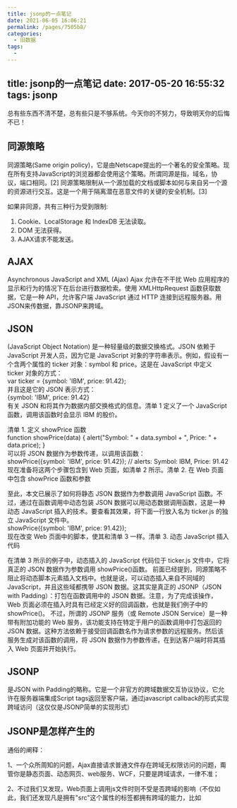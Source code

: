 ```yaml
---
title: jsonp的一点笔记
date: 2021-06-05 16:06:21
permalink: /pages/7505b8/
categories:
  - 旧数据
tags:
  - 
---
```

title: jsonp的一点笔记
date: 2017-05-20 16:55:32
tags: jsonp
---

  总有些东西不清不楚，总有些只是不够系统。今天你的不努力，导致明天你的后悔不已！

<!--more-->

## 同源策略  
同源策略(Same origin policy)，它是由Netscape提出的一个著名的安全策略。现在所有支持JavaScript的浏览器都会使用这个策略。所谓同源是指，域名，协议，端口相同。[2] 同源策略限制从一个源加载的文档或脚本如何与来自另一个源的资源进行交互。这是一个用于隔离潜在恶意文件的关键的安全机制。[3]

如果非同源，共有三种行为受到限制:  
1. Cookie、LocalStorage 和 IndexDB 无法读取。
2. DOM 无法获得。
3. AJAX请求不能发送。  
## AJAX  
Asynchronous JavaScript and XML (Ajax) Ajax 允许在不干扰 Web 应用程序的显示和行为的情况下在后台进行数据检索。使用 XMLHttpRequest 函数获取数据，它是一种 API，允许客户端 JavaScript 通过 HTTP 连接到远程服务器。用JSON来传数据，靠JSONP来跨域。  
## JSON  
(JavaScript Object Notation) 是一种轻量级的数据交换格式。JSON 依赖于 JavaScript 开发人员，因为它是 JavaScript 对象的字符串表示。例如，假设有一个含两个属性的 ticker 对象：symbol 和 price。这是在 JavaScript 中定义 ticker 对象的方式：  
  var ticker = {symbol: 'IBM', price: 91.42};  
并且这是它的 JSON 表示方式：  
  {symbol: 'IBM', price: 91.42}  
  有关 JSON 和将其作为数据内部交换格式的信息。清单 1 定义了一个 JavaScript 函数，调用该函数时会显示 IBM 的股价。

  清单 1. 定义 showPrice 函数  
  function showPrice(data) {
    alert("Symbol: " + data.symbol + ", Price: " + data.price);
  }  
可以将 JSON 数据作为参数传递，以调用该函数：  
  showPrice({symbol: 'IBM', price: 91.42}); // alerts: Symbol: IBM, Price: 91.42    
现在准备将这两个步骤包含到 Web 页面，如清单 2 所示。清单 2. 在 Web 页面中包含 showPrice 函数和参数  
  <script type="text/javascript">
  function showPrice(data) {
    alert("Symbol: " + data.symbol + ", Price: " + data.price);
  }
  </script>
  <script type="text/javascript">showPrice({symbol: 'IBM', price: 91.42});</script>
至此，本文已展示了如何将静态 JSON 数据作为参数调用 JavaScript 函数。不过，通过在函数调用中动态包装 JSON 数据可以用动态数据调用函数，这是一种动态 JavaScript 插入的技术。要查看其效果，将下面一行放入名为 ticker.js 的独立 JavaScript 文件中。  
  showPrice({symbol: 'IBM', price: 91.42});  
现在改变 Web 页面中的脚本，使其和清单 3 一样。清单 3. 动态 JavaScript 插入代码  
  <script type="text/javascript">
  // This is our function to be called with JSON data
  function showPrice(data) {
      alert("Symbol: " + data.symbol + ", Price: " + data.price);
  }
  var url = “ticker.js”; // URL of the external script
  // this shows dynamic script insertion
  var script = document.createElement('script');
  script.setAttribute('src', url);

  // load the script
  document.getElementsByTagName('head')[0].appendChild(script);
  </script>  
在清单 3 所示的例子中，动态插入的 JavaScript 代码位于 ticker.js 文件中，它将真正的 JSON 数据作为参数调用 showPrice()函数。
前面已经提到，同源策略不阻止将动态脚本元素插入文档中。也就是说，可以动态插入来自不同域的 JavaScript，并且这些域都携带 JSON 数据。这其实是真正的 JSONP（JSON with Padding）：打包在函数调用中的 JSON 数据。注意，为了完成该操作，Web 页面必须在插入时具有已经定义好的回调函数，也就是我们例子中的 showPrice()。
不过，所谓的 JSONP 服务（或 Remote JSON Service）是一种带有附加功能的 Web 服务，该功能支持在特定于用户的函数调用中打包返回的 JSON 数据。这种方法依赖于接受回调函数名作为请求参数的远程服务。然后该服务生成对该函数的调用，将 JSON 数据作为参数传递，在到达客户端时将其插入 Web 页面并开始执行。  

## JSONP  
是JSON with Padding的略称。它是一个非官方的跨域数据交互协议协议，它允许在服务器端集成Script tags返回至客户端，通过javascript callback的形式实现跨域访问（这仅仅是JSONP简单的实现形式）  
## JSONP是怎样产生的  
通俗的阐释：

1、一个众所周知的问题，Ajax直接请求普通文件存在跨域无权限访问的问题，甭管你是静态页面、动态网页、web服务、WCF，只要是跨域请求，一律不准；

2、不过我们又发现，Web页面上调用js文件时则不受是否跨域的影响（不仅如此，我们还发现凡是拥有"src"这个属性的标签都拥有跨域的能力，比如<script>、<img>、<iframe>）；

3、于是可以判断，当前阶段如果想通过纯web端（ActiveX控件、服务端代理、属于未来的HTML5之Websocket等方式不算）跨域访问数据就只有一种可能，那就是在远程服务器上设法把数据装进js格式的文件里，供客户端调用和进一步处理；

4、恰巧我们已经知道有一种叫做JSON的纯字符数据格式可以简洁的描述复杂数据，更妙的是JSON还被js原生支持，所以在客户端几乎可以随心所欲的处理这种格式的数据；

5、这样子解决方案就呼之欲出了，web客户端通过与调用脚本一模一样的方式，来调用跨域服务器上动态生成的js格式文件（一般以JSON为后缀），显而易见，服务器之所以要动态生成JSON文件，目的就在于把客户端需要的数据装入进去。

6、客户端在对JSON文件调用成功之后，也就获得了自己所需的数据，剩下的就是按照自己需求进行处理和展现了，这种获取远程数据的方式看起来非常像AJAX，但其实并不一样。

7、为了便于客户端使用数据，逐渐形成了一种非正式传输协议，人们把它称作JSONP，该协议的一个要点就是允许用户传递一个callback参数给服务端，然后服务端返回数据时会将这个callback参数作为函数名来包裹住JSON数据，这样客户端就可以随意定制自己的函数来自动处理返回数据了  

JSONP是服务器与客户端跨源通信的常用方法。最大特点就是简单适用，老式浏览器全部支持，服务器改造非常小。

在“跨域”的问题上，我们发现src 属性并没有受到相关的限制，比如 img / script 等。  

JSONP的基本思想是，网页通过添加一个<script>标签，设置这个script标签的src属性用于向服务器请求JSON数据 ，src属性的查询字符串一定要加一个callback函数，用来指定回调函数的名字 。而这个函数是在资源加载之前就已经在前端定义好的，这个函数接受一个参数并利用这个参数做一些事情。向服务器请求后，服务器会将JSON数据放在一个指定名字的回调函数里作为其参数传回来。这时，因为函数已经在前端定义好了，所以会直接调用。  

首先，网页动态插入<script>元素，由它向跨源网址发出请求。   

  function addScriptTag(src) {
    var script = document.createElement('script');
    script.setAttribute("type","text/javascript");
    script.src = src;
    document.body.appendChild(script);
  }

  window.onload = function () {
    addScriptTag('http://example.com/ip?callback=foo');//请求服务器数据并规定回调函数为foo
  }

  function foo(data) {
    console.log('Your public IP address is: ' + data.ip);
  };   
上面代码通过动态添加<script>元素，向服务器example.com发出请求。注意，该请求的查询字符串有一个callback参数，用来指定回调函数的名字，这对于JSONP是必需的。
服务器收到这个请求以后，会将数据放在回调函数的参数位置返回。  

  foo({
  "ip": "8.8.8.8"
  });  

由于<script>元素请求的脚本，直接作为代码运行。这时，只要浏览器定义了foo函数，该函数就会立即调用。作为参数的JSON数据被视为JavaScript对象，而不是字符串，因此避免了使用JSON.parse的步骤。  
## Jquery对JSONP的实现  
jQuery 拥有对 JSONP 回调的本地支持。如果指定了 JSONP 回调，就可以加载位于另一个域的 JSON 数据，回调的语法为：url?callback=?。
jQuery 自动将 ? 替换为要调用的生成函数名。清单 4 显示了该代码。
清单 4. 使用 JSONP 回调  
  jQuery.getJSON(url+"&callback=?", function(data) {
      alert("Symbol: " + data.symbol + ", Price: " + data.price);
  });  
为此，jQuery 将一个全局函数附加到插入脚本时需要调用的窗口对象。另外，jQuery 也能优化非跨域调用。如果向同一个域发出请求，jQuery 就将其转化为普通 Ajax 请求。  
jQuery框架也当然支持JSONP，可以使用$.getJSON(url,[data],[callback])方法。  
http://api.jquery.com/jQuery.getJSON/  
要注意的是在url的后面必须添加一个callback参数，这样getJSON方法才会知道是用JSONP方式去访问服务，callback后面的那个问号是内部自动生成的一个回调函数名。  

## 使用JSONP支持的示例服务  
在上一个例子中，使用了静态文件（ticker.js）将 JavaScript 动态插入到 Web 页面中。尽管返回了 JSONP 回复，但它不允许您在 URL 中定义回调函数名。这不是 JSONP 服务。因此，如何才能将其转换为真正的 JSONP 服务呢？可使用的方法很多。这里我们将分别使用 PHP 和 Java 展示两个示例。首先，假设您的服务在所请求的 URL 中接受了一个名为 callback 的参数。（参数名不重要，但是客户和服务器必须都同 意该名称）。另外假设向服务发送的请求是这样的：  
  http://www.yourdomain.com/jsonp/ticker?symbol=IBM&callback=showPrice
在这种情况下，symbol 是表示请求 ticker symbol 的请求参数，而 callback 是 Web 应用程序的回调函数的名称。使用清单 5 所示的代码可以通过 jQuery 的 JSONP 支持调用该服务。清单 5. 调用回调服务  
  jQuery.getJSON("http://www.yourdomain.com/jsonp/ticker?symbol=IBM&callback=?",
  function(data) {
      alert("Symbol: " + data.symbol + ", Price: " + data.price);
  });  
注意，我们使用 ? 作为回调函数名，而非真实的函数名。因为 jQuery 会用生成的函数名替换 ?。所以您不用定义类似于 showPrice() 的函数。  
## 现成的 JSONP 服务  
Digg API：来自 Digg 的头条新闻：

  http://services.digg.com/stories/top?appkey=http%3A%2F%2Fmashup.com&type=javascript
  &callback=?
Geonames API：邮编的位置信息：

  http://www.geonames.org/postalCodeLookupJSON?postalcode=10504&country=US&callback=?
Flickr API：来自 Flickr 的最新猫图片：

  http://api.flickr.com/services/feeds/photos_public.gne?tags=cat&tagmode=any
  &format=json&jsoncallback=?  
## 使用$.ajax方法来实现  
http://api.jquery.com/jQuery.ajax  
## CORS  
(Cross-Origin Resource Sharing ) 跨来源资源共享（CORS）是一份浏览器技术的规范，提供了 Web 服务从不同网域传来沙盒脚本的方法，以避开浏览器的同源策略，是 JSONP 模式的现代版。与 JSONP 只能发GET要求不同，CORS 允许任何类型请求。用 CORS 可以让网页设计师用一般的 XMLHttpRequest，这种方式的错误处理比 JSONP 要来的好。另一方面，JSONP 可以在不支持 CORS 的老旧浏览器上运作。现代的浏览器都支持 CORS。  

1.http://www.ruanyifeng.com/blog/2016/04/same-origin-policy.html
2.baidu
3.MDN
4.wiki
5.https://www.ibm.com/developerworks/cn/web/wa-aj-jsonp1/
6.http://www.cnblogs.com/dowinning/archive/2012/04/19/json-jsonp-jquery.html
7.https://segmentfault.com/a/1190000009844037#articleHeader0
